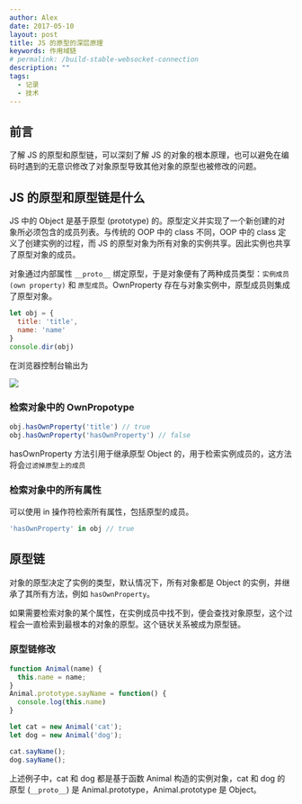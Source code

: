 ```yaml
---
author: Alex
date: 2017-05-10
layout: post
title: JS 的原型的深层原理
keywords: 作用域链
# permalink: /build-stable-websocket-connection
description: ""
tags: 
  - 记录
  - 技术
---
```


## 前言

了解 JS 的原型和原型链，可以深刻了解 JS 的对象的根本原理，也可以避免在编码时遇到的无意识修改了对象原型导致其他对象的原型也被修改的问题。

## JS 的原型和原型链是什么

JS 中的 Object 是基于原型 (prototype) 的。原型定义并实现了一个新创建的对象所必须包含的成员列表。与传统的 OOP 中的 class 不同，OOP 中的 class 定义了创建实例的过程，而 JS 的原型对象为所有对象的实例共享。因此实例也共享了原型对象的成员。

对象通过内部属性 `__proto__` 绑定原型，于是对象便有了两种成员类型：`实例成员 (own property)` 和 `原型成员`。OwnProperty 存在与对象实例中，原型成员则集成了原型对象。

```js
let obj = {
  title: 'title',
  name: 'name'
}
console.dir(obj)
```

在浏览器控制台输出为

![](/assets/images/lib-desc/prototype-desc.png)

### 检索对象中的 OwnPropotype

```js
obj.hasOwnProperty('title') // true
obj.hasOwnProperty('hasOwnProperty') // false
```

hasOwnProperty 方法引用于继承原型 Object 的，用于检索实例成员的，这方法将会`过滤掉原型上的成员`

### 检索对象中的所有属性

可以使用 in 操作符检索所有属性，包括原型的成员。

```js
'hasOwnProperty' in obj // true
```

## 原型链

对象的原型决定了实例的类型，默认情况下，所有对象都是 Object 的实例，并继承了其所有方法，例如 `hasOwnProperty`。

如果需要检索对象的某个属性，在实例成员中找不到，便会查找对象原型，这个过程会一直检索到最根本的对象的原型。这个链状关系被成为原型链。

### 原型链修改

```js
function Animal(name) {
  this.name = name;
}
Animal.prototype.sayName = function() {
  console.log(this.name)
}

let cat = new Animal('cat');
let dog = new Animal('dog');

cat.sayName();
dog.sayName();
```

上述例子中，cat 和 dog 都是基于函数 Animal 构造的实例对象，cat 和 dog 的原型 (`__proto__`) 是 Animal.prototype，Animal.prototype 是 Object。
